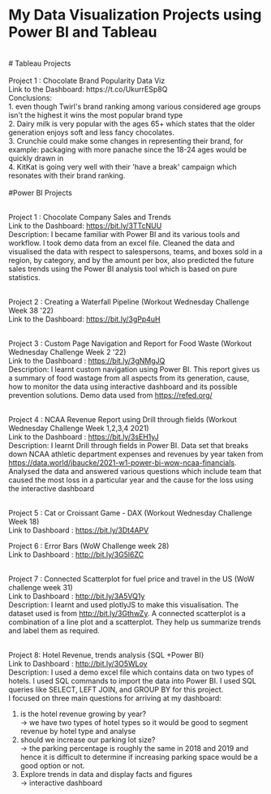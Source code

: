 # My Data Visualization Projects using Power BI and Tableau <br>
<br>
# Tableau Projects <br><br>
Project 1 : Chocolate Brand Popularity Data Viz <br>
Link to the Dashboard: https://t.co/UkurrESp8Q   <br>
Conclusions: <br>
1. even though Twirl's brand ranking among various considered age groups isn't the highest it wins the most popular brand type <br>
2. Dairy milk is very popular with the ages 65+ which states that the older generation enjoys soft and less fancy chocolates. <br>
3. Crunchie could make some changes in representing their brand, for example: packaging with more panache since the 18-24 ages would be quickly drawn in <br>
4. KitKat is going very well with their 'have a break' campaign which resonates with their brand ranking. <br><br>
#Power BI Projects<br><br>

Project 1 : Chocolate Company Sales and Trends<br>
Link to the Dashboard: https://bit.ly/3TTcNUU<br>
Description: I became familiar with Power BI and its various tools and workflow. I took demo data from an excel file. Cleaned the data and visualised the data with respect to salespersons, teams, and boxes sold in a region, by category, and by the amount per box, also predicted the future sales trends using the Power BI analysis tool which is based on pure statistics. <br><br>

Project 2 : Creating a Waterfall Pipeline (Workout Wednesday Challenge Week 38 '22) <br>
Link to the Dashboard: https://bit.ly/3gPp4uH <br><br>

Project 3 : Custom Page Navigation and Report for Food Waste (Workout Wednesday Challenge Week 2 '22) <br>
Link to the Dashboard : https://bit.ly/3gNMgJQ  <br>
Description: I learnt custom navigation using Power BI. This report gives us a summary of food wastage from all aspects from its generation, cause, how to monitor the data using interactive dashboard and its possible prevention solutions. Demo data used from https://refed.org/<br><br>

Project 4 : NCAA Revenue Report using Drill through fields (Workout Wednesday Challenge Week 1,2,3,4 2021)<br>
Link to the Dashboard : https://bit.ly/3sEH1yJ <br>
Description: I learnt Drill through fields in Power BI. 
Data set that breaks down NCAA athletic department expenses and revenues by year taken from https://data.world/jbaucke/2021-w1-power-bi-wow-ncaa-financials. 
Analysed the data and answered various questions which include team that caused the most loss in a particular year and the cause for the loss using the interactive dashboard<br><br>

Project 5 : Cat or Croissant Game - DAX (Workout Wednesday Challenge Week 18) <br>
Link to Dashboard : https://bit.ly/3Dt4APV <br>

Project 6 : Error Bars (WoW Challenge week 28) <br>
Link to Dashboard : http://bit.ly/3G5l6ZC <br><br>

Project 7 : Connected Scatterplot for fuel price and travel in the US (WoW challenge week 31)<br>
Link to Dashboard : http://bit.ly/3A5VQ1y <br>
Description: I learnt and used plotlyJS to make this visualisation. The dataset used is from http://bit.ly/3GthwZy. 
A connected scatterplot is a combination of a line plot and a scatterplot. They help us summarize trends and label them as required. <br><br>

Project 8: Hotel Revenue, trends analysis {SQL +Power BI}<br>
Link to Dashboard : http://bit.ly/3O5WLoy<br>
Description: I used a demo excel file which contains data on two types of hotels. I used SQL commands to import the data into Power BI. I used SQL queries like SELECT, LEFT JOIN, and GROUP BY for this project. <br>
I focused on three main questions for arriving at my dashboard:<br>
1) is the hotel revenue growing by year? <br>
→ we have two types of hotel types so it would be good to segment revenue by hotel type and analyse<br>
2) should we increase our parking lot size?<br>
→ the parking percentage is roughly the same in 2018 and 2019 and hence it is difficult to determine if increasing parking space would be a good option or not.<br>
3) Explore trends in data and display facts and figures<br>
→ interactive dashboard <br>
